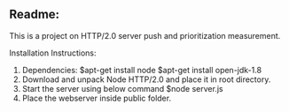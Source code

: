 Readme:
-------

This is a project on HTTP/2.0 server push and prioritization measurement.

Installation Instructions:
1. Dependencies:
    $apt-get install node
    $apt-get install open-jdk-1.8
2. Download and unpack Node HTTP/2.0 and place it in root directory.
3. Start the server using below command
    $node server.js
4. Place the webserver inside public folder. 
